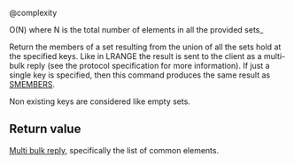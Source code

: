 @complexity

O(N) where N is the total number of elements in all the provided
sets_

Return the members of a set resulting from the union of all the
sets hold at the specified keys. Like in LRANGE the result is sent to
the client as a multi-bulk reply (see the protocol specification for
more information). If just a single key is specified, then this command
produces the same result as [SMEMBERS][1].

Non existing keys are considered like empty sets.

## Return value

[Multi bulk reply][2], specifically the list of common elements.



[1]: /p/redis/wiki/SmembersCommand
[2]: /p/redis/wiki/ReplyTypes
